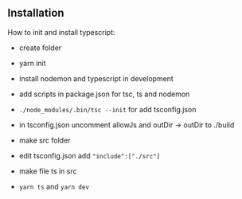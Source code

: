 ## Installation
How to init and install typescript:
- create folder
- yarn init
- install nodemon and typescript in development
- add scripts in package.json for tsc, ts and nodemon
- `./node_modules/.bin/tsc --init` for add tsconfig.json
- in tsconfig.json uncomment allowJs and outDir -> outDir to ./build

- make src folder
- edit tsconfig.json add `"include":["./src"]`
- make file ts in src
- `yarn ts` and `yarn dev`